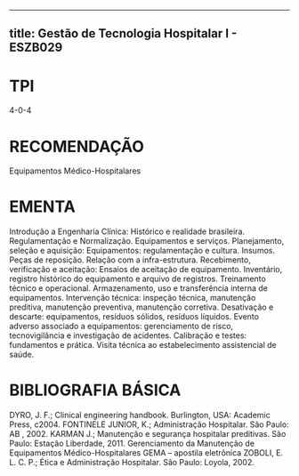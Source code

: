 
---
title: Gestão de Tecnologia Hospitalar I - ESZB029 
---

# TPI

4-0-4

# RECOMENDAÇÃO

Equipamentos Médico-Hospitalares

# EMENTA

Introdução a Engenharia Clínica: Histórico e realidade brasileira. Regulamentação e Normalização. Equipamentos e serviços. Planejamento, seleção e aquisição: Equipamentos: regulamentação e cultura. Insumos. Peças de reposição. Relação com a infra-estrutura. Recebimento, verificação e aceitação: Ensaios de aceitação de equipamento. Inventário, registro histórico do equipamento e arquivo de registros. Treinamento técnico e operacional. Armazenamento, uso e transferência interna de equipamentos. Intervenção técnica: inspeção técnica, manutenção preditiva, manutenção preventiva, manutenção corretiva. Desativação e descarte: equipamentos, resíduos sólidos, resíduos líquidos. Evento adverso associado a equipamentos: gerenciamento de risco, tecnovigilância e investigação de acidentes. Calibração e testes: fundamentos e prática. Visita técnica ao estabelecimento assistencial de saúde.

# BIBLIOGRAFIA BÁSICA

DYRO, J. F.; Clinical engineering handbook. Burlington, USA: Academic Press, c2004.
FONTINELE JUNIOR, K.; Administração Hospitalar. São Paulo: AB , 2002. 
KARMAN J.; Manutenção e segurança hospitalar preditivas. São Paulo: Estação Liberdade, 2011. 
Gerenciamento da Manutenção de Equipamentos Médico-Hospitalares GEMA – apostila eletrônica
ZOBOLI, E. L. C. P.; Ética e Administração Hospitalar. São Paulo: Loyola, 2002.
        